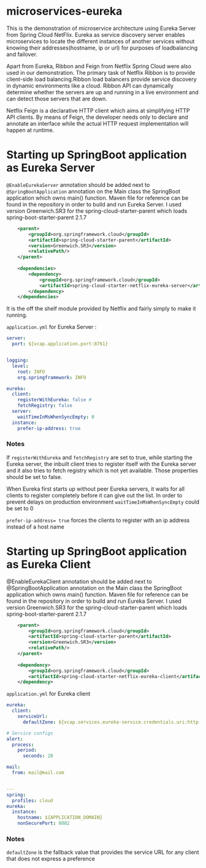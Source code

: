 # microservices-eureka

This is the demonstration of microservice architecture using Eureka Server from Spring Cloud NetFlix. Eureka as service discovery server enables microservices to locate the different instances of another services without knowing their addresses(hostname, ip or url) for purposes of loadbalancing and failover. 

Apart from Eureka, Ribbon and Feign from Netflix Spring Cloud were also used in our demonstration. The primary task of Netflix Ribbon is to provide client-side load balancing.Ribbon load balancers provide service discovery in dynamic environments like a cloud. Ribbon API can dynamically determine whether the servers are up and running in a live environment and can detect those servers that are down. 

Netflix Feign is a declarative HTTP client which aims at simplifying HTTP API clients. By means of  Feign, the developer needs only to declare and annotate an interface while the actual HTTP request implementation will happen at runtime.

# Starting up SpringBoot application as Eureka Server
`@EnableEurekaServer` annotation should be added next to `@SpringBootApplication` annotation on the Main class the SpringBoot application which owns main() function. Maven file for reference can be found in the repository in order to build and run Eureka Server. I used version Greenwich.SR3 for the spring-cloud-starter-parent which loads spring-boot-starter-parent 2.1.7

```xml
    <parent>
        <groupId>org.springframework.cloud</groupId>
        <artifactId>spring-cloud-starter-parent</artifactId>
        <version>Greenwich.SR3</version>
        <relativePath/>
    </parent>
    
    <dependencies>
        <dependency>
            <groupId>org.springframework.cloud</groupId>
            <artifactId>spring-cloud-starter-netflix-eureka-server</artifactId>
        </dependency>
    </dependencies>
```
It is the off the shelf module provided by Netflix and fairly simply to make it running. 

`application.yml` for Eureka Server :

```yml
server:
  port: ${vcap.application.port:8761}


logging:
  level:
    root: INFO
    org.springframework: INFO

eureka:
  client:
    registerWithEureka: false #
    fetchRegistry: false
  server:
    waitTimeInMsWhenSyncEmpty: 0
  instance:
    prefer-ip-address: true
```

### Notes
 
If `registerWithEureka` and `fetchRegistry` are set to true, while starting the Eureka server, the inbuilt client tries to register itself with the Eureka server and it also tries to fetch registry which is not yet available. Those properties should be set to false.

When Eureka first starts up without peer Eureka servers, it waits for all clients to register completely before it can give out the list. In order to prevent delays on production environment `waitTimeInMsWhenSyncEmpty` could be set to 0

`prefer-ip-address= true` forces the clients to register with an ip address instead of a host name

# Starting up SpringBoot application as Eureka Client

@EnableEurekaClient annotation should be added next to @SpringBootApplication annotation on the Main class the SpringBoot application which owns main() function. Maven file for reference can be found in the repository in order to build and run Eureka Server. I used version Greenwich.SR3 for the spring-cloud-starter-parent which loads spring-boot-starter-parent 2.1.7

```xml
    <parent>
        <groupId>org.springframework.cloud</groupId>
        <artifactId>spring-cloud-starter-parent</artifactId>
        <version>Greenwich.SR3</version>
        <relativePath/>
    </parent>
    
    <dependency>
        <groupId>org.springframework.cloud</groupId>
        <artifactId>spring-cloud-starter-netflix-eureka-client</artifactId>
    </dependency>
```

`application.yml` for Eureka client 

```yml
eureka:
  client:
    serviceUrl:
      defaultZone: ${vcap.services.eureka-service.credentials.uri:http://127.0.0.1:8761}/eureka/

# Service configs
alert:
  process:
    period:
      seconds: 20

mail:
  from: mail@mail.com


---
spring:
  profiles: cloud
eureka:
  instance:
    hostname: ${APPLICATION_DOMAIN}
    nonSecurePort: 8082

```

### Notes

`defaultZone` is the fallback value that provides the service URL for any client that does not express a preference


